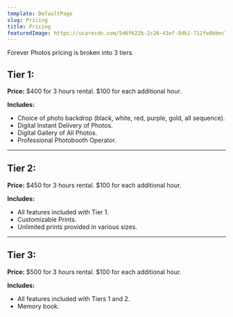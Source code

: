 ```yaml
---
template: DefaultPage
slug: Pricing
title: Pricing
featuredImage: https://ucarecdn.com/5d6f622b-2c26-43ef-8db1-712fe8bbec7b/
---
```

Forever Photos pricing is broken into 3 tiers.

## Tier 1:

**Price:** $400 for 3 hours rental. $100 for each additional hour.

**Includes:**

* Choice of photo backdrop (black, white, red, purple, gold, all sequence).
* Digital Instant Delivery of Photos.
* Digital Gallery of All Photos.
* Professional Photobooth Operator.

- - -

## Tier 2:

**Price:** $450 for 3 hours rental. $100 for each additional hour.

**Includes:**

* All features included with Tier 1.
* Customizable Prints.
* Unlimited prints provided in various sizes.

- - -

## Tier 3:

**Price:** $500 for 3 hours rental. $100 for each additional hour.

**Includes:**

* All features included with Tiers 1 and 2.
* Memory book.